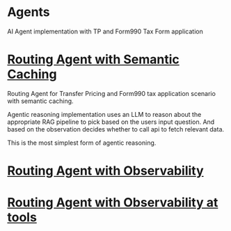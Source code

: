 # Agents
AI Agent implementation with TP and Form990 Tax Form application

# [Routing Agent with Semantic Caching](https://github.com/aswinaus/Agents/blob/main/Routing_Agent_with_Semantic_Caching.ipynb)  
Routing Agent for Transfer Pricing and Form990 tax application scenario with semantic caching. 

Agentic reasoning implementation uses an LLM to reason about the appropriate RAG pipeline to pick based on the users input question. And based on the observation decides whether to call api to fetch relevant data.

This is the most simplest form of agentic reasoning.

# [Routing Agent with Observability](https://github.com/aswinaus/Agents/blob/main/Routing_Agent_Observability.ipynb)

# [Routing Agent with Observability at tools](https://github.com/aswinaus/Agents/blob/main/Routing_Agent_Observability_at_tools.ipynb)

